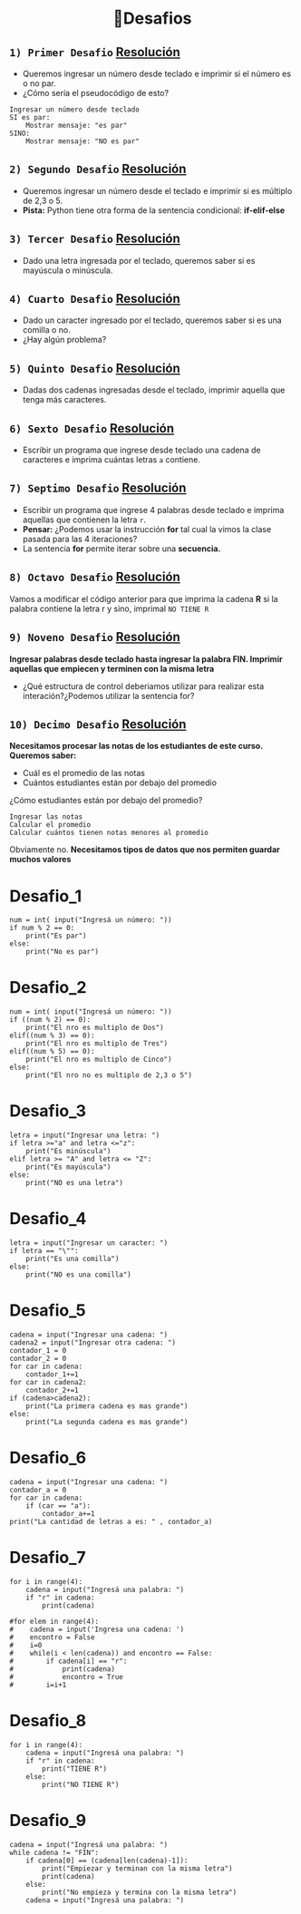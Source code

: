 <h1 align="center"> 🤖Desafios </h1>

## ```1) Primer Desafio```  [Resolución](#Desafio_1)

- Queremos ingresar un número desde teclado e imprimir si el número es o no par.
- ¿Cómo sería el pseudocódigo de esto?

```
Ingresar un número desde teclado
SI es par: 
    Mostrar mensaje: "es par"
SINO:
    Mostrar mensaje: "NO es par"
```

## ```2) Segundo Desafio``` [Resolución](#Desafio_2)

- Queremos ingresar un número desde el teclado e imprimir si es múltiplo de 2,3 o 5.
- **Pista:** Python tiene otra forma de la sentencia condicional: **if-elif-else**

## ```3) Tercer Desafio``` [Resolución](#Desafio_3)

- Dado una letra ingresada por el teclado, queremos saber si es mayúscula o minúscula.

## ```4) Cuarto Desafio``` [Resolución](#Desafio_4)

- Dado un caracter ingresado por el teclado, queremos saber si es una comilla o no.
- ¿Hay algún problema?

## ```5) Quinto Desafio``` [Resolución](#Desafio_5)

- Dadas dos cadenas ingresadas desde el teclado, imprimir aquella que tenga más caracteres.

## ```6) Sexto Desafio``` [Resolución](#Desafio_6)

- Escribir un programa que ingrese desde teclado una cadena de caracteres e imprima cuántas letras ``a`` contiene.

## ```7) Septimo Desafio``` [Resolución](#Desafio_7)

- Escribir un programa que ingrese 4 palabras desde teclado e imprima aquellas que contienen la letra ```r```.
- **Pensar:** ¿Podemos usar la instrucción **for** tal cual la vimos la clase pasada para las 4 iteraciones?
- La sentencia **for** permite iterar sobre una **secuencia.**

## ```8) Octavo Desafio``` [Resolución](#Desafio_8)

Vamos a modificar el código anterior para que imprima la cadena **R** si la palabra contiene la letra r y sino, imprimal ``NO TIENE R``

## ```9) Noveno Desafio``` [Resolución](#Desadfio_9)

**Ingresar palabras desde teclado hasta ingresar la palabra FIN. Imprimir aquellas que empiecen y terminen con la misma letra**

- ¿Qué estructura de control deberiamos utilizar para realizar esta interación?¿Podemos utilizar la sentencia for?

## ```10) Decimo Desafio``` [Resolución](#Desafio_10)

**Necesitamos procesar las notas de los estudiantes de este curso. Queremos saber:**

- Cuál es el promedio de las notas
- Cuántos estudiantes están por debajo del promedio

¿Cómo estudiantes están por debajo del promedio?

```
Ingresar las notas
Calcular el promedio
Calcular cuántos tienen notas menores al promedio
```

Obviamente no. **Necesitamos tipos de datos que nos permiten guardar muchos valores**

Desafio_1
=========
```Py
num = int( input("Ingresá un número: "))
if num % 2 == 0:
    print("Es par")
else:
    print("No es par")
```
Desafio_2
=========
```Py
num = int( input("Ingresá un número: "))
if ((num % 2) == 0):
    print("El nro es multiplo de Dos")
elif((num % 3) == 0):
    print("El nro es multiplo de Tres")
elif((num % 5) == 0):
    print("El nro es multiplo de Cinco")
else:
    print("El nro no es multiplo de 2,3 o 5")
```
Desafio_3
=========

```Py
letra = input("Ingresar una letra: ")
if letra >="a" and letra <="z":
    print("Es minúscula")
elif letra >= "A" and letra <= "Z":
    print("Es mayúscula")
else:
    print("NO es una letra")
```
Desafio_4
=========

```Py
letra = input("Ingresar un caracter: ")
if letra == "\"":
    print("Es una comilla")
else:
    print("NO es una comilla")
```

Desafio_5
=========

```Py
cadena = input("Ingresar una cadena: ")
cadena2 = input("Ingresar otra cadena: ")
contador_1 = 0
contador_2 = 0
for car in cadena:
    contador_1+=1
for car in cadena2:
    contador_2+=1
if (cadena>cadena2):
    print("La primera cadena es mas grande")
else:
    print("La segunda cadena es mas grande")
```

Desafio_6
=========

```Py
cadena = input("Ingresar una cadena: ")
contador_a = 0
for car in cadena:
    if (car == "a"):
        contador_a+=1
print("La cantidad de letras a es: " , contador_a)
```

Desafio_7
=========
```Py
for i in range(4):
    cadena = input("Ingresá una palabra: ")
    if "r" in cadena:
        print(cadena)

#for elem in range(4):
#    cadena = input('Ingresa una cadena: ')
#    encontro = False
#    i=0
#    while(i < len(cadena)) and encontro == False:
#        if cadena[i] == "r":
#            print(cadena)
#            encontro = True
#        i=i+1
```
Desafio_8
=========
```Py
for i in range(4):
    cadena = input("Ingresá una palabra: ")
    if "r" in cadena:
        print("TIENE R")
    else:
        print("NO TIENE R")
```

Desafio_9
=========
```Py
cadena = input("Ingresá una palabra: ")
while cadena != "FIN":
    if cadena[0] == (cadena[len(cadena)-1]):
        print("Empiezar y terminan con la misma letra")
        print(cadena)
    else:
        print("No empieza y termina con la misma letra")
    cadena = input("Ingresá una palabra: ")
```